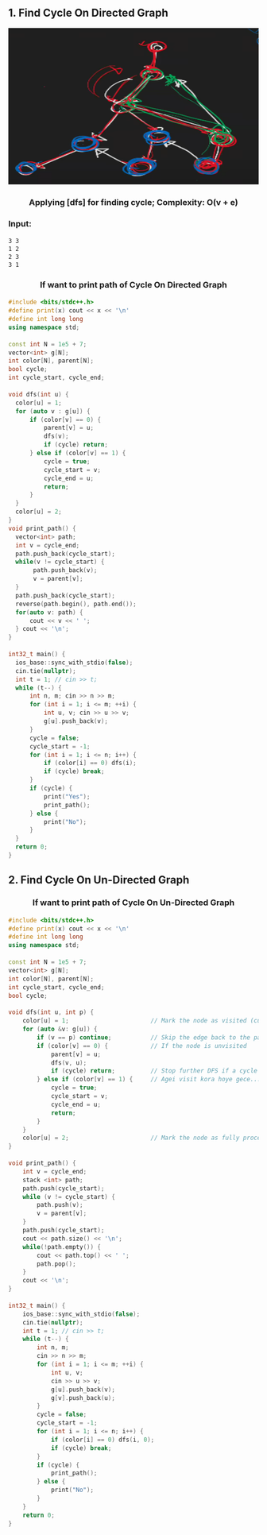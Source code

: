 <div>
  <h2 align="left"> 1. Find Cycle On Directed Graph </h2> 
  <div align="center">
    <img src="https://github.com/Rabbi-hasan0/Course-phase-01/blob/main/Graph%20algo/Graph-visual/3.png" width="560" height="315">
  </div>
  <h3 align="center"> Applying [dfs] for finding cycle;  Complexity: O(v + e) </h3>
  
  
  ### Input:
  ```
  3 3
  1 2
  2 3
  3 1
  ``` 

  <h3 align="center">  If want to print path of Cycle On Directed Graph </h3> 
  
  ```c++
  #include <bits/stdc++.h>
#define print(x) cout << x << '\n'
#define int long long
using namespace std;

const int N = 1e5 + 7;
vector<int> g[N];
int color[N], parent[N];
bool cycle;
int cycle_start, cycle_end;

void dfs(int u) {
    color[u] = 1;
    for (auto v : g[u]) {
        if (color[v] == 0) {
            parent[v] = u;
            dfs(v);
            if (cycle) return;
        } else if (color[v] == 1) {
            cycle = true;
            cycle_start = v;
            cycle_end = u;
            return;
        }
    }
    color[u] = 2;
}
void print_path() {
    vector<int> path;
    int v = cycle_end;
    path.push_back(cycle_start);
    while(v != cycle_start) {
         path.push_back(v);
         v = parent[v];
    }
    path.push_back(cycle_start);
    reverse(path.begin(), path.end());
    for(auto v: path) {
        cout << v << ' ';
    } cout << '\n';
}

int32_t main() {
    ios_base::sync_with_stdio(false);
    cin.tie(nullptr);
    int t = 1; // cin >> t;
    while (t--) {
        int n, m; cin >> n >> m;
        for (int i = 1; i <= m; ++i) {
            int u, v; cin >> u >> v;
            g[u].push_back(v);
        }
        cycle = false;
        cycle_start = -1;
        for (int i = 1; i <= n; i++) {
            if (color[i] == 0) dfs(i);
            if (cycle) break;
        }
        if (cycle) {
            print("Yes");
            print_path();
        } else {
            print("No");
        }
    }
    return 0;
}
  ```
</div>

<div>
  <h2 align="left"> 2. Find Cycle On Un-Directed Graph </h2>
  <h3 align="center">  If want to print path of Cycle On Un-Directed Graph </h3> 

```c++
#include <bits/stdc++.h>
#define print(x) cout << x << '\n'
#define int long long
using namespace std;

const int N = 1e5 + 7;
vector<int> g[N];
int color[N], parent[N];
int cycle_start, cycle_end;
bool cycle;

void dfs(int u, int p) {
    color[u] = 1;                       // Mark the node as visited (currently visiting)
    for (auto &v: g[u]) {
        if (v == p) continue;           // Skip the edge back to the parent
        if (color[v] == 0) {            // If the node is unvisited
            parent[v] = u;
            dfs(v, u);
            if (cycle) return;          // Stop further DFS if a cycle is found
        } else if (color[v] == 1) {     // Agei visit kora hoye gece...
            cycle = true;
            cycle_start = v;
            cycle_end = u;
            return;
        }
    }
    color[u] = 2;                       // Mark the node as fully processed
}

void print_path() {
    int v = cycle_end;
    stack <int> path;
    path.push(cycle_start);
    while (v != cycle_start) {
        path.push(v);
        v = parent[v];
    }
    path.push(cycle_start);
    cout << path.size() << '\n';
    while(!path.empty()) {
        cout << path.top() << ' ';
        path.pop();
    }
    cout << '\n';
}

int32_t main() {
    ios_base::sync_with_stdio(false);
    cin.tie(nullptr);
    int t = 1; // cin >> t;
    while (t--) {
        int n, m;
        cin >> n >> m;
        for (int i = 1; i <= m; ++i) {
            int u, v;
            cin >> u >> v;
            g[u].push_back(v);
            g[v].push_back(u); 
        }
        cycle = false;
        cycle_start = -1;
        for (int i = 1; i <= n; i++) {
            if (color[i] == 0) dfs(i, 0); 
            if (cycle) break;
        }
        if (cycle) {
            print_path();
        } else {
            print("No");
        }
    }
    return 0;
}

```
</div>

